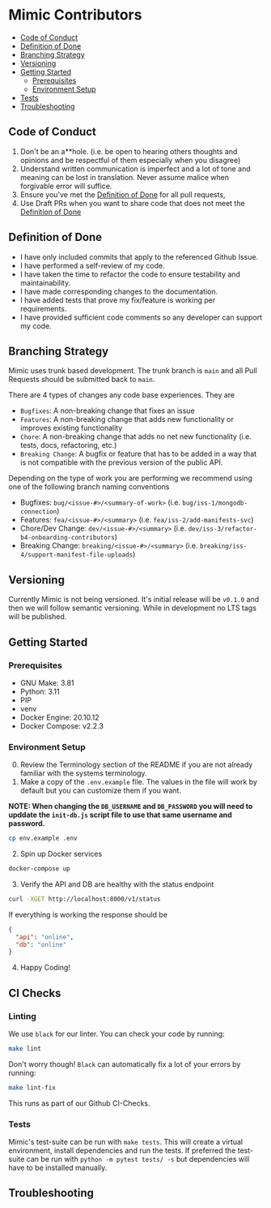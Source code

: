 # Mimic Contributors

- [Code of Conduct](#code-of-conduct)
- [Definition of Done](#definition-of-done)
- [Branching Strategy](#branching-strategy)
- [Versioning](#versioning)
- [Getting Started](#getting-started)
  - [Prerequisites](#prerequisites)
  - [Environment Setup](#environment-setup)
- [Tests](#tests)
- [Troubleshooting](#troubleshooting)


## Code of Conduct

1. Don't be an a**hole. (i.e. be open to hearing others thoughts and opinions and be respectful of them especially when you disagree)
2. Understand written communication is imperfect and a lot of tone and meaning can be lost in translation. Never assume malice when forgivable error will suffice.
3. Ensure you've met the [Definition of Done](#definition-of-done) for all pull requests,
4. Use Draft PRs when you want to share code that does not meet the [Definition of Done](#definition-of-done)


## Definition of Done

- I have only included commits that apply to the referenced Github Issue.
- I have performed a self-review of my code.
- I have taken the time to refactor the code to ensure testability and maintainability.
- I have made corresponding changes to the documentation.
- I have added tests that prove my fix/feature is working per requirements.
- I have provided sufficient code comments so any developer can support my code.


## Branching Strategy

Mimic uses trunk based development. The trunk branch is `main` and all Pull Requests should be submitted back to `main`.

There are 4 types of changes any code base experiences. They are
 - `Bugfixes`: A non-breaking change that fixes an issue
 - `Features`: A non-breaking change that adds new functionality or improves existing functionality
 - `Chore`: A non-breaking change that adds no net new functionality (i.e. tests, docs, refactoring, etc.)
 - `Breaking Change`: A bugfix or feature that has to be added in a way that is not compatible with the previous version of the public API.

Depending on the type of work you are performing we recommend using one of the following branch naming conventions
 - Bugfixes: `bug/<issue-#>/<summary-of-work>` (i.e. `bug/iss-1/mongodb-connection`)
 - Features: `fea/<issue-#>/<summary>` (i.e. `fea/iss-2/add-manifests-svc`)
 - Chore/Dev Change: `dev/<issue-#>/<summary>` (i.e. `dev/iss-3/refactor-b4-onboarding-contributors`)
 - Breaking Change: `breaking/<issue-#>/<summary>` (i.e. `breaking/iss-4/support-manifest-file-uploads`)

## Versioning

Currently Mimic is not being versioned. It's initial release will be `v0.1.0` and then we will follow semantic versioning.
While in development no LTS tags will be published.

## Getting Started

### Prerequisites

 - GNU Make: 3.81
 - Python: 3.11
 - PIP
 - venv
 - Docker Engine: 20.10.12 
 - Docker Compose: v2.2.3

### Environment Setup

0. Review the Terminology section of the README if you are not already familiar with the systems terminology.
1. Make a copy of the `.env.example` file. The values in the file will work
by default but you can customize them if you want.

**NOTE: When changing the `DB_USERNAME` and `DB_PASSWORD` you will need to upddate the `init-db.js` script file to use that same username and password.**
```bash
cp env.example .env
```

2. Spin up Docker services
```bash
docker-compose up
```

3. Verify the API and DB are healthy with the status endpoint
```bash
curl -XGET http://localhost:8000/v1/status
```
If everything is working the response should be
```json
{
  "api": "online",
  "db": "online"
}
```

4. Happy Coding!


## CI Checks

### Linting
We use `black` for our linter. You can check your code by running:
```sh
make lint
```
Don't worry though! `Black` can automatically fix a lot of your
errors by running:
```sh
make lint-fix
```

This runs as part of our Github CI-Checks.

### Tests

Mimic's test-suite can be run with `make tests`. This will create a virtual environment, install dependencies and run the tests. If preferred the test-suite can be run with `python -m pytest tests/ -s` but dependencies will have to be installed manually.

## Troubleshooting
